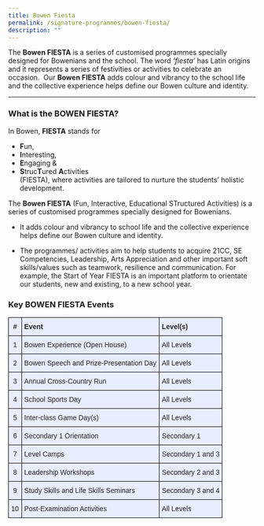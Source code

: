 ```yaml
---
title: Bowen Fiesta
permalink: /signature-programmes/bowen-fiesta/
description: ""
---
```

The **Bowen FIESTA** is a series of customised programmes specially designed for Bowenians and the school. The word _‘fiesta’_ has Latin origins and it represents a series of festivities or activities to celebrate an occasion.  Our **Bowen FIESTA** adds colour and vibrancy to the school life and the collective experience helps define our Bowen culture and identity.

-----

### What is the BOWEN FIESTA?

In Bowen, **FIESTA** stands for
* **F**un, 
* **I**nteresting, 
* **E**ngaging & 
* **S**truc**T**ured **A**ctivities <br>
(FIESTA), where activities are tailored to nurture the students’ holistic development.

The **Bowen FIESTA** (Fun, Interactive, Educational STructured Activities) is a series of customised programmes specially designed for Bowenians.

*   It adds colour and vibrancy to school life and the collective experience helps define our Bowen culture and identity.  
      
    
*   The programmes/ activities aim to help students to acquire 21CC, SE Competencies, Leadership, Arts Appreciation and other important soft skills/values such as teamwork, resilience and communication. For example, the Start of Year FIESTA is an important platform to orientate our students, new and existing, to a new school year.

### Key BOWEN FIESTA Events

<style type="text/css">
.tg  {border-collapse:collapse;border-spacing:0;}
.tg td{border-color:black;border-style:solid;border-width:1px;font-family:Arial, sans-serif;font-size:14px;
  overflow:hidden;padding:10px 5px;word-break:normal;}
.tg th{border-color:black;border-style:solid;border-width:1px;font-family:Arial, sans-serif;font-size:14px;
  font-weight:normal;overflow:hidden;padding:10px 5px;word-break:normal;}
.tg .tg-xwen{background-color:#E8EDFF;color:#222;font-weight:bold;text-align:left;vertical-align:middle}
.tg .tg-1uvx{background-color:#E8EDFF;color:#222;font-weight:bold;text-align:center;vertical-align:middle}
.tg .tg-22b2{background-color:#E8EDFF;color:#222;text-align:center;vertical-align:middle}
.tg .tg-lr6o{background-color:#E8EDFF;color:#222;text-align:left;vertical-align:middle}
</style>
<table class="tg">
<thead>
  <tr>
    <th class="tg-1uvx"><span style="color:#222">#</span></th>
    <th class="tg-xwen"><span style="color:#222">Event</span></th>
    <th class="tg-xwen"><span style="color:#222">Level(s)</span></th>
  </tr>
</thead>
<tbody>
  <tr>
    <td class="tg-22b2"><span style="color:#222">1</span></td>
    <td class="tg-lr6o"><span style="color:#222">Bowen Experience (Open House)</span></td>
    <td class="tg-lr6o"><span style="color:#222">All Levels</span></td>
  </tr>
  <tr>
    <td class="tg-22b2"><span style="color:#222">2</span></td>
    <td class="tg-lr6o"><span style="color:#222">Bowen Speech and Prize-Presentation Day</span><br></td>
    <td class="tg-lr6o"><span style="color:#222">All Levels</span></td>
  </tr>
  <tr>
    <td class="tg-22b2"><span style="color:#222">3</span></td>
    <td class="tg-lr6o"><span style="color:#222">Annual Cross-Country Run </span></td>
    <td class="tg-lr6o"><span style="color:#222">All Levels</span></td>
  </tr>
  <tr>
    <td class="tg-22b2"><span style="color:#222">4</span></td>
    <td class="tg-lr6o"><span style="color:#222">School Sports Day </span></td>
    <td class="tg-lr6o"><span style="color:#222">All Levels </span></td>
  </tr>
  <tr>
    <td class="tg-22b2"><span style="color:#222">5</span></td>
    <td class="tg-lr6o"><span style="color:#222">Inter-class Game Day(s) </span></td>
    <td class="tg-lr6o"><span style="color:#222">All Levels </span></td>
  </tr>
  <tr>
    <td class="tg-22b2"><span style="color:#222">6</span></td>
    <td class="tg-lr6o"><span style="color:#222">Secondary 1 Orientation </span></td>
    <td class="tg-lr6o"><span style="color:#222">Secondary 1</span></td>
  </tr>
  <tr>
    <td class="tg-22b2"><span style="color:#222">7</span></td>
    <td class="tg-lr6o"><span style="color:#222">Level Camps </span></td>
    <td class="tg-lr6o"><span style="color:#222">Secondary 1 and 3</span></td>
  </tr>
  <tr>
    <td class="tg-22b2"><span style="color:#222">8</span></td>
    <td class="tg-lr6o"><span style="color:#222">Leadership Workshops </span></td>
    <td class="tg-lr6o"><span style="color:#222">Secondary 2 and 3 </span></td>
  </tr>
  <tr>
    <td class="tg-22b2"><span style="color:#222">9</span></td>
    <td class="tg-lr6o"><span style="color:#222">Study Skills and Life Skills Seminars </span></td>
    <td class="tg-lr6o"><span style="color:#222">Secondary 3 and 4</span></td>
  </tr>
  <tr>
    <td class="tg-22b2"><span style="color:#222">10</span></td>
    <td class="tg-lr6o"><span style="color:#222">Post-Examination Activities</span></td>
    <td class="tg-lr6o"><span style="color:#222">All Levels</span></td>
  </tr>
</tbody>
</table>